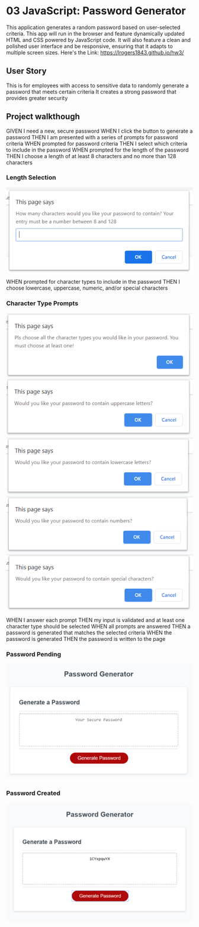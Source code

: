 # 03 JavaScript: Password Generator
This application generates a random password based on user-selected criteria. This app will run in the browser and feature dynamically updated HTML and CSS powered by JavaScript code. It will also feature a clean and polished user interface and be responsive, ensuring that it adapts to multiple screen sizes.
Here's the Link: https://lrogers1843.github.io/hw3/

## User Story


This is for employees with access to sensitive data
to randomly generate a password that meets certain criteria
It creates a strong password that provides greater security


## Project walkthough


GIVEN I need a new, secure password
WHEN I click the button to generate a password
THEN I am presented with a series of prompts for password criteria
WHEN prompted for password criteria
THEN I select which criteria to include in the password
WHEN prompted for the length of the password
THEN I choose a length of at least 8 characters and no more than 128 characters
### Length Selection
![](2020-02-10-19-39-56.png)  

WHEN prompted for character types to include in the password
THEN I choose lowercase, uppercase, numeric, and/or special characters
### Character Type Prompts
![](2020-02-10-19-40-28.png)
![](2020-02-10-19-40-43.png)
![](2020-02-10-19-41-10.png)
![](2020-02-10-19-41-30.png)
![](2020-02-10-19-41-50.png)  

WHEN I answer each prompt
THEN my input is validated and at least one character type should be selected
WHEN all prompts are answered
THEN a password is generated that matches the selected criteria
WHEN the password is generated
THEN the password is written to the page
### Password Pending
![](2020-02-10-19-42-24.png)
### Password Created
![](2020-02-10-19-42-43.png)



